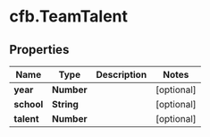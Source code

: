 # cfb.TeamTalent

## Properties
Name | Type | Description | Notes
------------ | ------------- | ------------- | -------------
**year** | **Number** |  | [optional] 
**school** | **String** |  | [optional] 
**talent** | **Number** |  | [optional] 


